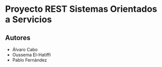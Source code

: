 # Proyecto REST Sistemas Orientados a Servicios

## Autores

- Álvaro Cabo
- Oussema El-Hatiffi
- Pablo Fernández